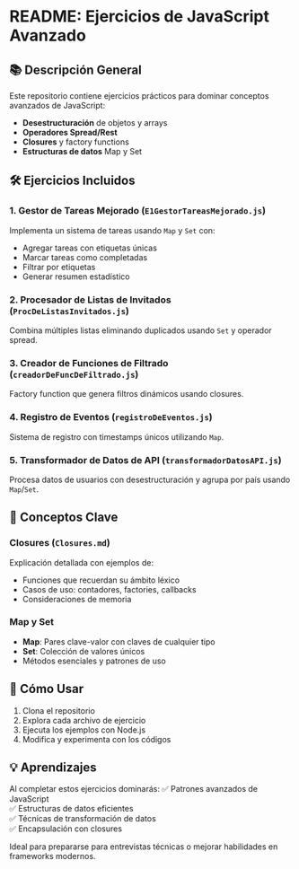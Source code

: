 # README: Ejercicios de JavaScript Avanzado

## 📚 Descripción General

Este repositorio contiene ejercicios prácticos para dominar conceptos avanzados de JavaScript:

- **Desestructuración** de objetos y arrays
- **Operadores Spread/Rest**
- **Closures** y factory functions
- **Estructuras de datos** Map y Set

## 🛠 Ejercicios Incluidos

### 1. Gestor de Tareas Mejorado (`E1GestorTareasMejorado.js`)

Implementa un sistema de tareas usando `Map` y `Set` con:

- Agregar tareas con etiquetas únicas
- Marcar tareas como completadas
- Filtrar por etiquetas
- Generar resumen estadístico

### 2. Procesador de Listas de Invitados (`ProcDeListasInvitados.js`)

Combina múltiples listas eliminando duplicados usando `Set` y operador spread.

### 3. Creador de Funciones de Filtrado (`creadorDeFuncDeFiltrado.js`)

Factory function que genera filtros dinámicos usando closures.

### 4. Registro de Eventos (`registroDeEventos.js`)

Sistema de registro con timestamps únicos utilizando `Map`.

### 5. Transformador de Datos de API (`transformadorDatosAPI.js`)

Procesa datos de usuarios con desestructuración y agrupa por país usando `Map`/`Set`.

## 📝 Conceptos Clave

### Closures (`Closures.md`)

Explicación detallada con ejemplos de:

- Funciones que recuerdan su ámbito léxico
- Casos de uso: contadores, factories, callbacks
- Consideraciones de memoria

### Map y Set

- **Map**: Pares clave-valor con claves de cualquier tipo
- **Set**: Colección de valores únicos
- Métodos esenciales y patrones de uso

## 🚀 Cómo Usar

1. Clona el repositorio
2. Explora cada archivo de ejercicio
3. Ejecuta los ejemplos con Node.js
4. Modifica y experimenta con los códigos

## 💡 Aprendizajes

Al completar estos ejercicios dominarás:
✅ Patrones avanzados de JavaScript  
✅ Estructuras de datos eficientes  
✅ Técnicas de transformación de datos  
✅ Encapsulación con closures

Ideal para prepararse para entrevistas técnicas o mejorar habilidades en frameworks modernos.
